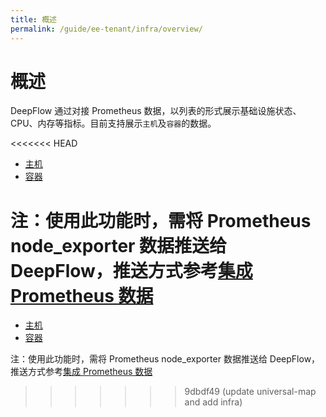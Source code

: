 ```yaml
---
title: 概述
permalink: /guide/ee-tenant/infra/overview/
---
```


# 概述

DeepFlow 通过对接 Prometheus 数据，以列表的形式展示基础设施状态、CPU、内存等指标。目前支持展示`主机`及`容器`的数据。

<<<<<<< HEAD
* [主机](./02-host.md)
* [容器](./service-list/)

注：使用此功能时，需将 Prometheus node_exporter 数据推送给 DeepFlow，推送方式参考[集成 Prometheus 数据](../../../07-integration/02-input/01-metrics/02-prometheus.md)
=======
* [主机](./host/)
* [容器](./container/)

注：使用此功能时，需将 Prometheus node_exporter 数据推送给 DeepFlow，推送方式参考[集成 Prometheus 数据](../../../integration/input/metrics/prometheus/)
>>>>>>> 9dbdf49 (update universal-map and add infra)

